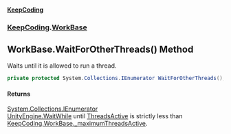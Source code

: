 #### [KeepCoding](index.md 'index')
### [KeepCoding](KeepCoding.md 'KeepCoding').[WorkBase](KeepCoding_WorkBase.md 'KeepCoding.WorkBase')
## WorkBase.WaitForOtherThreads() Method
Waits until it is allowed to run a thread.  
```csharp
private protected System.Collections.IEnumerator WaitForOtherThreads();
```
#### Returns
[System.Collections.IEnumerator](https://docs.microsoft.com/en-us/dotnet/api/System.Collections.IEnumerator 'System.Collections.IEnumerator')  
[UnityEngine.WaitWhile](https://docs.microsoft.com/en-us/dotnet/api/UnityEngine.WaitWhile 'UnityEngine.WaitWhile') until [ThreadsActive](KeepCoding_WorkBase_ThreadsActive.md 'KeepCoding.WorkBase.ThreadsActive') is strictly less than [KeepCoding.WorkBase._maximumThreadsActive](https://docs.microsoft.com/en-us/dotnet/api/KeepCoding.WorkBase._maximumThreadsActive 'KeepCoding.WorkBase._maximumThreadsActive').
